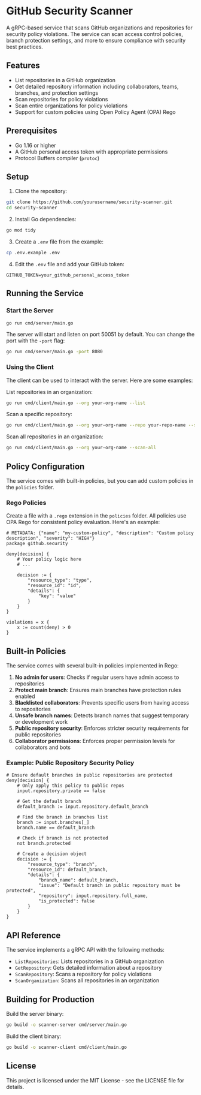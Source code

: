 # GitHub Security Scanner

A gRPC-based service that scans GitHub organizations and repositories for security policy violations. The service can scan access control policies, branch protection settings, and more to ensure compliance with security best practices.

## Features

- List repositories in a GitHub organization
- Get detailed repository information including collaborators, teams, branches, and protection settings
- Scan repositories for policy violations
- Scan entire organizations for policy violations
- Support for custom policies using Open Policy Agent (OPA) Rego

## Prerequisites

- Go 1.16 or higher
- A GitHub personal access token with appropriate permissions
- Protocol Buffers compiler (`protoc`)

## Setup

1. Clone the repository:

```bash
git clone https://github.com/yourusername/security-scanner.git
cd security-scanner
```

2. Install Go dependencies:

```bash
go mod tidy
```

3. Create a `.env` file from the example:

```bash
cp .env.example .env
```

4. Edit the `.env` file and add your GitHub token:

```
GITHUB_TOKEN=your_github_personal_access_token
```

## Running the Service

### Start the Server

```bash
go run cmd/server/main.go
```

The server will start and listen on port 50051 by default. You can change the port with the `-port` flag:

```bash
go run cmd/server/main.go -port 8080
```

### Using the Client

The client can be used to interact with the server. Here are some examples:

List repositories in an organization:

```bash
go run cmd/client/main.go --org your-org-name --list
```

Scan a specific repository:

```bash
go run cmd/client/main.go --org your-org-name --repo your-repo-name --scan
```

Scan all repositories in an organization:

```bash
go run cmd/client/main.go --org your-org-name --scan-all
```

## Policy Configuration

The service comes with built-in policies, but you can add custom policies in the `policies` folder.

### Rego Policies

Create a file with a `.rego` extension in the `policies` folder. All policies use OPA Rego for consistent policy evaluation. Here's an example:

```rego
# METADATA: {"name": "my-custom-policy", "description": "Custom policy description", "severity": "HIGH"}
package github.security

deny[decision] {
    # Your policy logic here
    # ...

    decision := {
        "resource_type": "type",
        "resource_id": "id",
        "details": {
            "key": "value"
        }
    }
}

violations = x {
    x := count(deny) > 0
}
```

## Built-in Policies

The service comes with several built-in policies implemented in Rego:

1. **No admin for users**: Checks if regular users have admin access to repositories
2. **Protect main branch**: Ensures main branches have protection rules enabled
3. **Blacklisted collaborators**: Prevents specific users from having access to repositories
4. **Unsafe branch names**: Detects branch names that suggest temporary or development work
5. **Public repository security**: Enforces stricter security requirements for public repositories
6. **Collaborator permissions**: Enforces proper permission levels for collaborators and bots

### Example: Public Repository Security Policy

```rego
# Ensure default branches in public repositories are protected
deny[decision] {
    # Only apply this policy to public repos
    input.repository.private == false
    
    # Get the default branch
    default_branch := input.repository.default_branch
    
    # Find the branch in branches list
    branch := input.branches[_]
    branch.name == default_branch
    
    # Check if branch is not protected
    not branch.protected
    
    # Create a decision object
    decision := {
        "resource_type": "branch",
        "resource_id": default_branch,
        "details": {
            "branch_name": default_branch,
            "issue": "Default branch in public repository must be protected",
            "repository": input.repository.full_name,
            "is_protected": false
        }
    }
}
```

## API Reference

The service implements a gRPC API with the following methods:

- `ListRepositories`: Lists repositories in a GitHub organization
- `GetRepository`: Gets detailed information about a repository
- `ScanRepository`: Scans a repository for policy violations
- `ScanOrganization`: Scans all repositories in an organization

## Building for Production

Build the server binary:

```bash
go build -o scanner-server cmd/server/main.go
```

Build the client binary:

```bash
go build -o scanner-client cmd/client/main.go
```

## License

This project is licensed under the MIT License - see the LICENSE file for details.
